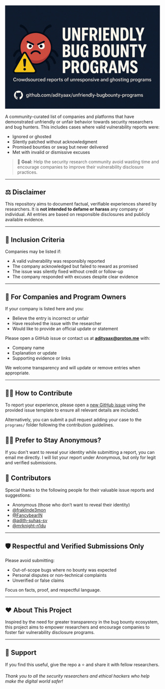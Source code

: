 ![Unfriendly Bug Bounty Programs Banner](./banner.png)

A community-curated list of companies and platforms that have demonstrated unfriendly or unfair behavior towards security researchers and bug hunters. This includes cases where valid vulnerability reports were:

- Ignored or ghosted  
- Silently patched without acknowledgment  
- Promised bounties or swag but never delivered  
- Met with invalid or dismissive excuses

> 🎯 **Goal:** Help the security research community avoid wasting time and encourage companies to improve their vulnerability disclosure practices.

---

## ⚖️ Disclaimer

This repository aims to document factual, verifiable experiences shared by researchers. It is **not intended to defame or harass** any company or individual. All entries are based on responsible disclosures and publicly available evidence.

---

## 🧾 Inclusion Criteria

Companies may be listed if:

- A valid vulnerability was responsibly reported  
- The company acknowledged but failed to reward as promised  
- The issue was silently fixed without credit or follow-up  
- The company responded with excuses despite clear evidence

---

## 💬 For Companies and Program Owners

If your company is listed here and you:

- Believe the entry is incorrect or unfair  
- Have resolved the issue with the researcher  
- Would like to provide an official update or statement

Please open a GitHub issue or contact us at **adityaax@proton.me** with:

- Company name  
- Explanation or update  
- Supporting evidence or links

We welcome transparency and will update or remove entries when appropriate.

---

## 🧑‍💻 How to Contribute

To report your experience, please open a [new GitHub issue](https://github.com/adityaax/unfriendly-bugbounty-programs/issues/new) using the provided issue template to ensure all relevant details are included.

Alternatively, you can submit a pull request adding your case to the `programs/` folder following the contribution guidelines.

## 🕵️‍♂️ Prefer to Stay Anonymous?
If you don't want to reveal your identity while submitting a report, you can email me directly.
I will list your report under Anonymous, but only for legit and verified submissions.

## 🙌 Contributors

Special thanks to the following people for their valuable issue reports and suggestions:

- Anonymous (those who don’t want to reveal their identity)
- [@fraklinde3mon](https://github.com/fraklinde3mon)
- [@FancybearIN](https://github.com/FancybearIN)
- [@adith-suhas-sv](https://github.com/adith-suhas-sv)
- [@mrknight-n1du](https://github.com/mrknight-n1du)

---

## 🛡️ Respectful and Verified Submissions Only

Please avoid submitting:

- Out-of-scope bugs where no bounty was expected  
- Personal disputes or non-technical complaints  
- Unverified or false claims

Focus on facts, proof, and respectful language.

---

## ❤️ About This Project

Inspired by the need for greater transparency in the bug bounty ecosystem, this project aims to empower researchers and encourage companies to foster fair vulnerability disclosure programs.

---

## 🙌 Support
If you find this useful, give the repo a ⭐ and share it with fellow researchers.

*Thank you to all the security researchers and ethical hackers who help make the digital world safer!*
